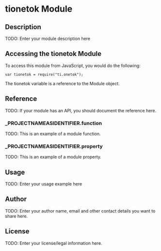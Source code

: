 # tionetok Module

## Description

TODO: Enter your module description here

## Accessing the tionetok Module

To access this module from JavaScript, you would do the following:

	var tionetok = require("ti.onetok");

The tionetok variable is a reference to the Module object.	

## Reference

TODO: If your module has an API, you should document
the reference here.

### ___PROJECTNAMEASIDENTIFIER__.function

TODO: This is an example of a module function.

### ___PROJECTNAMEASIDENTIFIER__.property

TODO: This is an example of a module property.

## Usage

TODO: Enter your usage example here

## Author

TODO: Enter your author name, email and other contact
details you want to share here. 

## License

TODO: Enter your license/legal information here.
